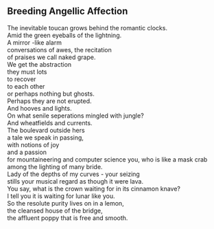 Breeding Angellic Affection
---------------------------
The inevitable toucan grows behind the romantic clocks.  
Amid the green eyeballs of the lightning.  
A mirror -like alarm  
conversations of awes, the recitation  
of praises we call naked grape.  
We get the abstraction  
they must lots  
to recover  
to each other  
or perhaps nothing but ghosts.  
Perhaps they are not erupted.  
And hooves and lights.  
On what senile seperations mingled with jungle?  
And wheatfields and currents.  
The boulevard outside hers  
a tale we speak in passing,  
with notions of joy  
and a passion  
for mountaineering and computer science you, who is like a mask crab among the lighting of many bride.  
Lady of the depths of my curves - your seizing  
stills your musical regard as though it were lava.  
You say, what is the crown waiting for in its cinnamon knave?  
I tell you it is waiting for lunar like you.  
So the resolute purity lives on in a lemon,  
the cleansed house of the bridge,  
the affluent poppy that is free and smooth.  
